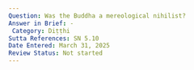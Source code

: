 ```yaml
---
Question: Was the Buddha a mereological nihilist?
Answer in Brief: -
 Category: Diṭṭhi
Sutta References: SN 5.10
Date Entered: March 31, 2025
Review Status: Not started
---
```

